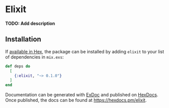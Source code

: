 # Elixit

**TODO: Add description**

## Installation

If [available in Hex](https://hex.pm/docs/publish), the package can be installed
by adding `elixit` to your list of dependencies in `mix.exs`:

```elixir
def deps do
  [
    {:elixit, "~> 0.1.0"}
  ]
end
```

Documentation can be generated with [ExDoc](https://github.com/elixir-lang/ex_doc)
and published on [HexDocs](https://hexdocs.pm). Once published, the docs can
be found at <https://hexdocs.pm/elixit>.

